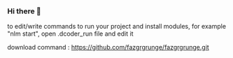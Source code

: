 ### Hi there 👋

<!--
**fazgrgrunge/fazgrgrunge** is a ✨ _special_ ✨ repository because its `README.md` (this file) appears on your GitHub profile.

Here are some ideas to get you started:

- 🔭 I’m currently working on ...
- 🌱 I’m currently learning ...
- 👯 I’m looking to collaborate on ...
- 🤔 I’m looking for help with ...
- 💬 Ask me about ...
- 📫 How to reach me: ...
- 😄 Pronouns: ...
- ⚡ Fun fact: ...
-->
to edit/write commands to run your project and install modules, for example "nlm start", open .dcoder_run file and edit it      

download command :
https://github.com/fazgrgrunge/fazgrgrunge.git
